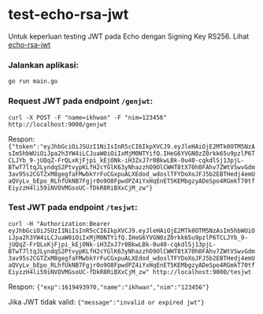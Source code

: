 # test-echo-rsa-jwt

Untuk keperluan testing JWT pada Echo dengan Signing Key RS256.
Lihat [echo-rsa-jwt](https://github.com/punyaikhwan/echo-rsa-jwt)

### Jalankan aplikasi:
```go run main.go```

### Request JWT pada endpoint `/genjwt`:
`curl -X POST -F "name=ikhwan" -F "nim=123456" http://localhost:9000/genjwt`

Respon:
```{"token":"eyJhbGciOiJSUzI1NiIsInR5cCI6IkpXVCJ9.eyJleHAiOjE2MTk0OTM5NzAsIm5hbWUiOiJpa2h3YW4iLCJuaW0iOiIxMjM0NTYifQ.IHeG6YVGN0zZ0rkk65u9pzlP6TCLJYb_9-jUQqZ-FrQLxKjFjpi_kEjONk-iH3ZxJ7r0BkwLBk-0u40-cqkdlSj13pjL-BTwT7ltqJLyndqS2PtvypKLfH2cYGlK63yNhazzhO9OlCWHT8tX70h0FAhv7ZWtVSwvGdm3av95s2CGTZxM8gegfaFMwbkYrFuCGxpuALXEdod_wdoslTFYDoXoJFJ5b2EBTHedj4emUaQVyLv_bEpo_RLhfUkNB7Fgjr0o9O8FpwdPZ4iYxHqEnET5KEMbgzyADeSpo4RGmkT70tfEiyzzH4li59iNVOVMGsoUC-fDkR8RiBXxCjM_zw"}```

### Test JWT pada endpoint `/tesjwt`:
`curl -H "Authorization:Bearer eyJhbGciOiJSUzI1NiIsInR5cCI6IkpXVCJ9.eyJleHAiOjE2MTk0OTM5NzAsIm5hbWUiOiJpa2h3YW4iLCJuaW0iOiIxMjM0NTYifQ.IHeG6YVGN0zZ0rkk65u9pzlP6TCLJYb_9-jUQqZ-FrQLxKjFjpi_kEjONk-iH3ZxJ7r0BkwLBk-0u40-cqkdlSj13pjL-BTwT7ltqJLyndqS2PtvypKLfH2cYGlK63yNhazzhO9OlCWHT8tX70h0FAhv7ZWtVSwvGdm3av95s2CGTZxM8gegfaFMwbkYrFuCGxpuALXEdod_wdoslTFYDoXoJFJ5b2EBTHedj4emUaQVyLv_bEpo_RLhfUkNB7Fgjr0o9O8FpwdPZ4iYxHqEnET5KEMbgzyADeSpo4RGmkT70tfEiyzzH4li59iNVOVMGsoUC-fDkR8RiBXxCjM_zw" http://localhost:9000/tesjwt`

Respon:
`{"exp":1619493970,"name":"ikhwan","nim":"123456"}`

Jika JWT tidak valid:
`{"message":"invalid or expired jwt"}`
